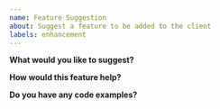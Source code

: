 ```yaml
---
name: Feature Suggestion
about: Suggest a feature to be added to the client
labels: enhancement
---
```


<!-- Please add the proper labels before submitting the issue. Eg module if you're requesting a module, or command if you're requesting a command -->

**What would you like to suggest?**
<!-- A short description on a feature you would like to suggest -->

**How would this feature help?**
<!-- How would this feature benefit you and the others who may use this feature. -->

**Do you have any code examples?**
<!-- Any public clients that you really like how the feature looks on that client that you'd like to see on this client? -->
